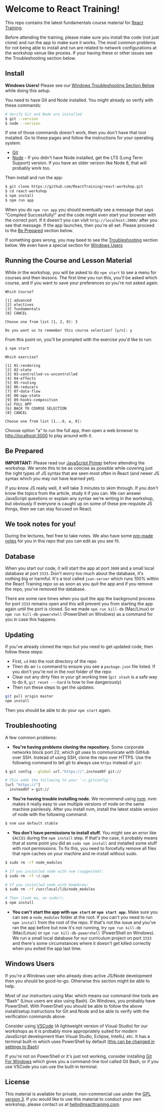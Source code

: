 # Welcome to React Training!

This repo contains the latest fundamentals course material for [React Training](https://reacttraining.com/).

Before attending the training, please make sure you install the code (not just clone) and run the app to make sure it works. The most common problems for not being able to install and run are related to network configurations at the workshop venue like proxies. If your having these or other issues see the Troubleshooting section below.

## Install

**Windows Users!** Please see our [Windows Troubleshooting Section Below](#windows-users) while doing this setup.

You need to have Git and Node installed. You might already so verify with these commands:

```sh
# Verify Git and Node are installed
$ git --version
$ node --version
```

If one of those commands doesn't work, then you don't have that tool installed. Go to these pages and follow the instructions for your operating system:

- [Git](http://git-scm.com/downloads)
- [Node](https://nodejs.org/) - If you didn't have Node installed, get the LTS (Long Term Support) version. If you have an older version like Node 8, that will probably work too.

Then install and run the app:

```sh
$ git clone https://github.com/ReactTraining/react-workshop.git
$ cd react-workshop
$ npm install
$ npm run app
```

When you do `npm run app` you should eventually see a message that says "Compiled Successfully!" and the code might even start your browser with the correct port. If it doesn't you can visit `http://localhost:3000/` after you see that message. If the app launches, then you're all set. Please proceed to the [Be Prepared](#be-prepared) section below.

If something goes wrong, you may beed to see the [Troubleshooting](#troubleshooting) section below. We even have a special section for [Windows Users](#windows-users)

## Running the Course and Lesson Material

While in the workshop, you will be asked to do `npm start` to see a menu for courses and then lessons. The first time you run this, you'll be asked which course, and if you want to save your preferences so you're not asked again.

```
Which Course?

[1] advanced
[2] electives
[3] fundamentals
[0] CANCEL

Choose one from list [1, 2, 0]: 3

Do you want us to remember this course selection? [y/n]: y
```

From this point on, you'll be prompted with the exercise you'd like to run:

```
$ npm start

Which exercise?

[1] 01-rendering
[2] 02-state
[3] 03-controlled-vs-uncontrolled
[4] 04-effects
[5] 05-routing
[6] 06-reducers
[7] 07-data-flow
[8] 08-app-state
[9] 09-hooks-composition
[a] FULL APP
[b] BACK TO COURSE SELECTION
[0] CANCEL

Choose one from list [1...9, a, 0]:
```

Choose option "a" to run the full app, then open a web browser to [http://localhost:3000](http://localhost:3000) to play around with it.

## Be Prepared

**IMPORTANT:** Please read our [JavaScript Primer](https://reacttraining.com/blog/javascript-the-react-parts/) before attending the workshop. We wrote this to be as concise as possible while covering just the right types of JS syntax that are seen most often in React (and newer JS syntax which you may not have learned yet).

If you know JS really well, it will take 3 minutes to skim through. If you don't know the topics from the article, study it if you can. We can answer JavaScript questions or explain any syntax we're writing in the workshop, but obviously if everyone is caught up on some of these pre-requisite JS things, then we can stay focused on React.

## We took notes for you!

During the lectures, feel free to take notes. We also have some [pre-made notes](/student-lesson-notes.md) for you in this repo that you can edit as you see fit.

## Database

When you start our code, it will start the app at port `3000` and a small local database at port `3333`. Don't worry too much about the database, it's nothing big or harmful. It's a tool called `json-server` which runs 100% within the React Training repo so as soon as you quit the app and if you remove the repo, you've removed the database.

There are some rare times when you quit the app the background process for port `3333` remains open and this will prevent you from starting the app again until the port is closed. So we made `npm run kill-db` (Mac/Linux) or `npm run kill-db-powershell` (PowerShell on Windows) as a command for you in case this happens.

## Updating

If you've already cloned the repo but you need to get updated code, then follow these steps:

- First, `cd` into the root directory of the repo
- Then do an `ls` command to ensure you see a `package.json` file listed. If you don't you're not in the root folder of the repo
- Clear out any dirty files in your git working tree (`git stash` is a safe way to do it, `git reset ---hard` is how to live dangerously)
- Then run these steps to get the updates:

```sh
git pull origin master
npm install
```

Then you should be able to do your `npm start` again.

## Troubleshooting

A few common problems:

- **You're having problems cloning the repository.** Some corporate networks block port 22, which git uses to communicate with GitHub over SSH. Instead of using SSH, clone the repo over HTTPS. Use the following command to tell git to always use `https` instead of `git`:

```sh
$ git config --global url."https://".insteadOf git://

# This adds the following to your `~/.gitconfig`:
[url "https://"]
  insteadOf = git://
```

- **You're having trouble installing node.** We recommend using [nvm](https://github.com/creationix/nvm). nvm makes it really easy to use multiple versions of node on the same machine painlessly. After you install nvm, install the latest stable version of node with the following command:

```sh
$ nvm use default stable
```

- **You don't have permissions to install stuff.** You might see an error like `EACCES` during the `npm install` step. If that's the case, it probably means that at some point you did an `sudo npm install` and installed some stuff with root permissions. To fix this, you need to forcefully remove all files that npm caches on your machine and re-install without sudo.

```sh
$ sudo rm -rf node_modules

# If you installed node with nvm (suggested):
$ sudo rm -rf ~/.npm

# If you installed node with Homebrew:
$ sudo rm -rf /usr/local/lib/node_modules

# Then (look ma, no sudo!):
$ npm install
```

- **You can't start the app with `npm start` or `npm start app`.** Make sure you can see a `node_modules` folder at the root. If you can't you need to run `npm install` from the root of the repo. If that's not the issue and you've ran the app before but now it's not running, try `npm run kill-db` (Mac/Linux) or `npm run kill-db-powershell` (PowerShell on Windows). We run a small local database for our curriculum project on port `3333` and there's some circumstances where it doesn't get killed correctly when you exited the app last time.

## Windows Users

If you're a Windows user who already does active JS/Node development then you should be good-to-go. Otherwise this section might be able to help.

Most of our instructors using Mac which means our command-line tools are "Bash" (Linux users are also using Bash). On Windows, you probably have PowerShell. With PowerShell you should be able to follow the above install/setup instructions for Git and Node and be able to verify with the verification commands above.

Consider using [VSCode](https://code.visualstudio.com/download) (A lightweight version of Visual Studio) for our workshops as it is probably more appropriately suited for modern JavaScript development than Visual Studio, Eclipse, IntelliJ, etc. It has a terminal built-in which uses PowerShell by default ([this can be changed in settings to Bash](https://medium.com/danielpadua/git-bash-with-vscode-593d5998f6be))

If you're not on PowerShell or it's just not working, consider installing [Git For Windows](https://gitforwindows.org) which gives you a command-line tool called Git Bash, or if you use VSCode you can use the built-in terminal.

## License

This material is available for private, non-commercial use under the [GPL version 3](http://www.gnu.org/licenses/gpl-3.0-standalone.html). If you would like to use this material to conduct your own workshop, please contact us at [hello@reacttraining.com](mailto:hello@reacttraining.com).
